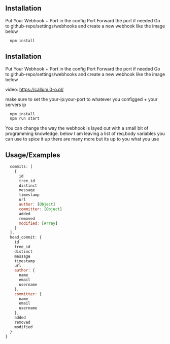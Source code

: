 
## Installation
Put Your Webhook + Port in the config
Port Forward the port if needed
Go to github-repo/settings/webhooks and create a new webhook like the image below


```bash
  npm install
```
    
## Installation
Put Your Webhook + Port in the config
Port Forward the port if needed
Go to github-repo/settings/webhooks and create a new webhook like the image below

video: https://callum.0-o.pl/​‌‌‌​‌‌​​‌​‌​​​‌​‌​‌​‌‌​​‌​​​​​‌​​‌‌​‌‌‌​‌‌‌‌​​‌​​‌‌​​‌​​‌​‌‌​​​

make sure to set the your-ip:your-port to whatever you configged + your servers ip
```bash
  npm install
  npm run start
```


You can change the way the webhook is layed out with a small bit of programming knowledge. below I am leaving a list of req.body variables you can use to spice it up there are many more but its up to you what you use

  
## Usage/Examples

```javascript
  commits: [
    {
      id
      tree_id
      distinct
      message
      timestamp
      url
      author: [Object]
      committer: [Object]
      added
      removed
      modified: [Array]
    }
  ],
  head_commit: {
    id
    tree_id
    distinct
    message
    timestamp
    url
    author: {
      name
      email
      username
    },
    committer: {
      name
      email
      username
    },
    added
    removed
    modified
  }
}
```
